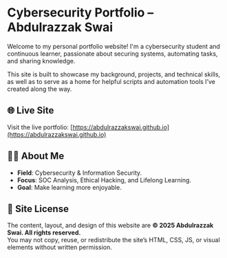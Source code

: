 # Cybersecurity Portfolio – Abdulrazzak Swai

Welcome to my personal portfolio website! I'm a cybersecurity student and continuous learner, passionate about securing systems, automating tasks, and sharing knowledge.

This site is built to showcase my background, projects, and technical skills, as well as to serve as a home for helpful scripts and automation tools I’ve created along the way.

## 🌐 Live Site

Visit the live portfolio: [https://abdulrazzakswai.github.io](https://abdulrazzakswai.github.io)

## 👨‍💻 About Me

- **Field**: Cybersecurity & Information Security.
- **Focus**: SOC Analysis, Ethical Hacking, and Lifelong Learning.
- **Goal**: Make learning more enjoyable.

## 🚫 Site License

The content, layout, and design of this website are **© 2025 Abdulrazzak Swai. All rights reserved.**  
You may not copy, reuse, or redistribute the site’s HTML, CSS, JS, or visual elements without written permission.
